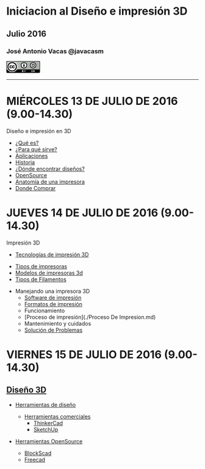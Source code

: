# Iniciacion al Diseño e impresión 3D

## Julio  2016

### José Antonio Vacas @javacasm

![CCbySA](images/CCbySQ_88x31.png)

* *  *

# MIÉRCOLES 13 DE JULIO DE 2016 (9.00-14.30)

Diseño e impresión en 3D

- [¿Qué es?](./QueEs3D.md)
- [¿Para qué sirve?](./ParaQueSirve3D.md)
- [Aplicaciones](./Aplicaciones.md)
- [Historia](./Historia.md)
- [¿Dónde encontrar diseños?](./Repositorios.md)
- [OpenSource](./OpenSource.md)
- [Anatomía de una impresora](./impresora3D.md)
- [Donde Comprar](./Comprar.md)

# JUEVES 14 DE JULIO DE 2016 (9.00-14.30)

Impresión 3D
- [Tecnologías de impresión 3D](./Teconologias.md)
 * [Tipos de impresoras](./Geometrias.md)
 * [Modelos de impresoras 3d](./Impresoras3D.md)
 * [Tipos de Filamentos](./Filamentos.md)


- Manejando una impresora 3D
  * [Software de impresión](./Software.md)
  * [Formatos de impresión](./Formatos.md)
  * Funcionamiento
  * [Proceso de impresión](./Proceso De Impresion.md)
  * Mantenimiento y cuidados
  * [Solución de Problemas](./Problemas.md)

# VIERNES 15 DE JULIO DE 2016 (9.00-14.30)

## [Diseño 3D](Disenio3D.md)
- [Herramientas de diseño](./HerramientasDisenio.md)
  * [Herramientas comerciales](./HerramientasComerciales.md)
     * [ThinkerCad](./ThinkerCad.md)
     * [SketchUp](./SketchUp.md)

- [Herramientas OpenSource](./HerramientasOpenSource.md)
  * [BlockScad](./BlockScad.md)
  * [Freecad](./Freecad.md)
